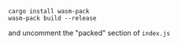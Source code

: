 ```
cargo install wasm-pack
wasm-pack build --release
```

and uncomment the "packed" section of `index.js`
